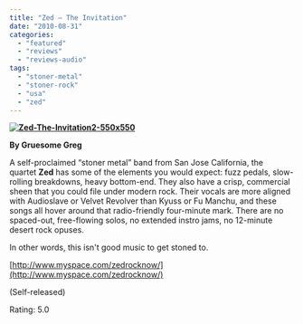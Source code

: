 ```yaml
---
title: "Zed – The Invitation"
date: "2010-08-31"
categories: 
  - "featured"
  - "reviews"
  - "reviews-audio"
tags: 
  - "stoner-metal"
  - "stoner-rock"
  - "usa"
  - "zed"
---
```


**[![](http://www.hellbound.ca/wp-content/uploads/2010/08/Zed-The-Invitation2-550x550.jpg "Zed-The-Invitation2-550x550")](http://www.hellbound.ca/wp-content/uploads/2010/08/Zed-The-Invitation2-550x550.jpg)**

**By Gruesome Greg**

A self-proclaimed “stoner metal” band from San Jose California, the quartet **Zed** has some of the elements you would expect: fuzz pedals, slow-rolling breakdowns, heavy bottom-end. They also have a crisp, commercial sheen that you could file under modern rock. Their vocals are more aligned with Audioslave or Velvet Revolver than Kyuss or Fu Manchu, and these songs all hover around that radio-friendly four-minute mark. There are no spaced-out, free-flowing solos, no extended instro jams, no 12-minute desert rock opuses.

In other words, this isn't good music to get stoned to.

[http://www.myspace.com/zedrocknow/](http://www.myspace.com/zedrocknow/)

(Self-released)

Rating: 5.0

